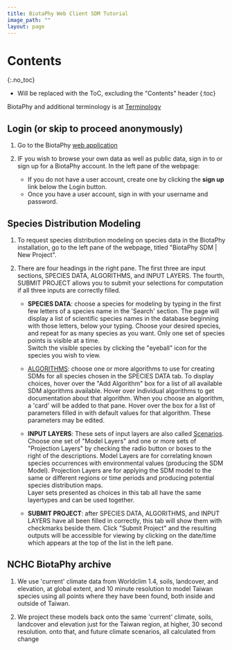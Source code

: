 ```yaml
---
title: BiotaPhy Web Client SDM Tutorial
image_path: ""
layout: page
---
```


# Contents
{:.no_toc}

* Will be replaced with the ToC, excluding the "Contents" header
{:toc}

BiotaPhy and additional terminology is at [Terminology](/terms)

## Login (or skip to proceed anonymously)

1. Go to the BiotaPhy [web application](https://data.lifemapper.org/biotaphy)
   
1. IF you wish to browse your own data as well as public data, sign in to 
   or sign up for a BiotaPhy account.  In the left pane of the webpage:
    
      * If you do not have a user account, create one by clicking the **sign up** 
        link below the Login button.
      * Once you have a user account, sign in with your username and password.
            
## Species Distribution Modeling

1. To request species distribution modeling on species data in the
   BiotaPhy installation, go to the left pane of the webpage, titled 
   "BiotaPhy SDM | New Project". 
   
1. There are four headings in the right pane.  The first three are input sections, 
   SPECIES DATA, ALGORITHMS, and INPUT LAYERS.  The fourth, SUBMIT PROJECT allows you to submit
   your selections for computation if all three inputs are correctly filled.  

   * **SPECIES DATA**: choose a species for modeling by typing in the first few
     letters of a species name in the 'Search' section.  The page will display 
     a list of scientific species names in the database beginning with those letters, 
     below your typing. Choose your desired species, and repeat for as many 
     species as you want.  Only one set of species points is visible at a time.  
     Switch the visible species by clicking the "eyeball" icon for the species 
     you wish to view. 
   * [ALGORITHMS](/terms.html): choose one or more algorithms to use for creating SDMs for all
     species chosen in the SPECIES DATA tab.  To display choices, hover over 
     the "Add Algorithm" box for a list of all available SDM algorithms 
     available. Hover over individual algorithms to get documentation about
     that algorithm.  When you choose an algorithm, a 'card' will be added to that
     pane.  Hover over the box for a list of parameters filled in with default values 
     for that algorithm. These parameters may be edited. 
   * **INPUT LAYERS**: These sets of input layers are also called 
     [Scenarios](/terms.html).  Choose one set of "Model Layers" and one or more
     sets of "Projection Layers" by checking the radio button or boxes to the 
     right of the descriptions.  Model Layers are for 
     correlating known species occurrences with environmental values 
     (producing the SDM Model).  Projection Layers are
     for applying the SDM model to the same or different regions or time 
     periods and producing potential species distribution maps.  
     Layer sets presented as choices in this tab all have the same layertypes 
     and can be used together.
 
   * **SUBMIT PROJECT**: after SPECIES DATA, ALGORITHMS, and INPUT LAYERS have all
     been filled in correctly, this tab will show them with checkmarks beside 
     them.  Click "Submit Project" and the resulting outputs will be accessible
     for viewing by clicking on the date/time which appears at the top of the 
     list in the left pane.  
       
## NCHC BiotaPhy archive
1. We use 'current' climate data 
   from Worldclim 1.4, soils, landcover, and elevation, at global extent, 
   and 10 minute resolution to model Taiwan species using all points where 
   they have been found, both inside and outside of Taiwan.  

1. We project these models back onto the same 'current' climate, soils, landcover and elevation
   just for the Taiwan region, at higher, 30 second resolution. 
   onto that, and future climate scenarios, all calculated from change 

